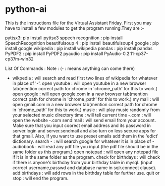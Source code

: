 # python-ai
This is the instructions file for the Virtual Assistant Friday.
First you may have to install a few modules to get the program running.They are :-

pyttsx3: pip install pyttsx3
sppech recognition : pip install SpeechRecognition
beautifulsoup 4 : pip install beautifulsoup4
google : pip install google
wikipedia : pip install wikipedia
pandas :  pip install pandas
PyPDF2 : pip install PyPDF2
pyaudio : pip install PyAudio-0.2.11-cp37-cp37m-win32

List Of Commands : 
Note : (- : means anything can come there)
- wikpedia : will search and read first two lines of wikipedia for whatever in place of '-'.
open youtube : will open youtube in a new browser tab(mention correct path for chrome in 'chrome_path' for this to work.)
open google  : will open google.com in a new browser tab(mention correct path for chrome in 'chrome_path' for this to work.)
my mail : will open gmail.com in a new browser tab(mention correct path for chrome in 'chrome_path' for this to work.)
music : will play music randomly from your selected music directory
time : will tell current time
-.com : will open the website -.com 
send mail : will send email from your account.
            Make sure that you input coorect email address and its password in server.login and server.sendmail and also turn on less secure apps for that gmail. Also,             if you want to use preset emails add them in the 'edict' dictionary.
search - : will search google for whatever it is in place of - 
audiobook : will read any pdf file you input.(the pdf file should be in the same folder as this program.)
open notepad : will open any notepad file if it is in the same folder as the program.
check for birthdays : will check if there is anyone's birthday from your birthday table in mysql. (input correct username,passwd and database name in sqlr.connect                       clause).
add birthdays : will add rows in the birthday table for further use.
quit or stop : will end the program.
